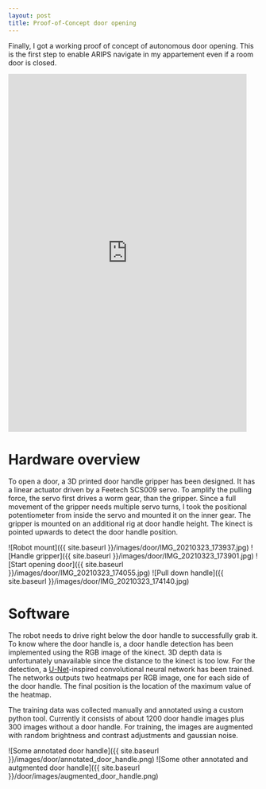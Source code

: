 ```yaml
---
layout: post
title: Proof-of-Concept door opening
---
```


Finally, I got a working proof of concept of autonomous door opening. This is the first step to enable ARIPS navigate in my appartement even if a room door is closed.

<iframe width="480" height="720" src="https://www.youtube.com/embed/ZwGs850yUls" frameborder="0" allow="accelerometer; autoplay; encrypted-media; gyroscope; picture-in-picture" allowfullscreen></iframe>

# Hardware overview
To open a door, a 3D printed door handle gripper has been designed. It has a linear actuator driven by a Feetech SCS009 servo. To amplify the pulling force, the servo first drives a worm gear, than the gripper. Since a full movement of the gripper needs multiple servo turns, I took the positional potentiometer from inside the servo and mounted it on the inner gear. The gripper is mounted on an additional rig at door handle height. The kinect is pointed upwards to detect the door handle position.

![Robot mount]({{ site.baseurl }}/images/door/IMG_20210323_173937.jpg)
![Handle gripper]({{ site.baseurl }}/images/door/IMG_20210323_173901.jpg)
![Start opening door]({{ site.baseurl }}/images/door/IMG_20210323_174055.jpg)
![Pull down handle]({{ site.baseurl }}/images/door/IMG_20210323_174140.jpg)

# Software

The robot needs to drive right below the door handle to successfully grab it. To know where the door handle is, a door handle detection has been implemented using the RGB image of the kinect. 3D depth data is unfortunately unavailable since the distance to the kinect is too low. For the detection, a [U-Net](https://lmb.informatik.uni-freiburg.de/people/ronneber/u-net/)-inspired convolutional neural network has been trained. The networks outputs two heatmaps per RGB image, one for each side of the door handle. The final position is the location of the maximum value of the heatmap. 

The training data was collected manually and annotated using a custom python tool. Currently it consists of about 1200 door handle images plus 300 images without a door handle. For training, the images are augmented with random brightness and contrast adjustments and gaussian noise.

![Some annotated door handle]({{ site.baseurl }}/images/door/annotated_door_handle.png)
![Some other annotated and autgmented door handle]({{ site.baseurl }}/door/images/augmented_door_handle.png)
